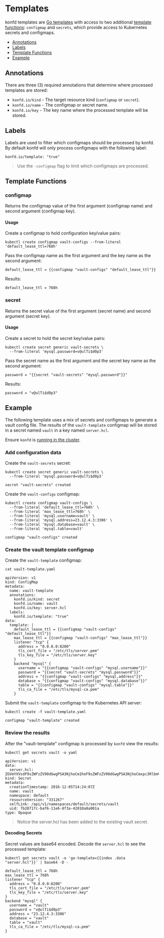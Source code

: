 # Templates

konfd templates are [Go templates](https://golang.org/pkg/text/template) with access to two additional [template functions](https://golang.org/pkg/text/template/#hdr-Functions): `configmap` and `secrets`, which provide access to Kubernetes secrets and configmaps.

* [Annotations](#annotations)
* [Labels](#labels)
* [Template Functions](#template-functions)
* [Example](#example)

## Annotations

There are three (3) required annotations that determine where processed templates are stored:

* `konfd.io/kind` - The target resource kind (`configmap` or `secret`). 
* `konfd.io/name` - The configmap or secret name.
* `konfd.io/key`  - The key name where the processed template will be stored.

## Labels

Labels are used to filter which configmaps should be processed by konfd. By default konfd will only process configmaps with the following label:

```
konfd.io/template: "true"
```

> Use the `-configmap` flag to limit which configmaps are processed.

## Template Functions

### configmap

Returns the configmap value of the first argument (configmap name) and second argument (configmap key).

#### Usage

Create a configmap to hold configuration key/value pairs:

```
kubectl create configmap vault-configs --from-literal 'default_lease_ttl=768h'
```

Pass the configmap name as the first argument and the key name as the second argument:

```
default_lease_ttl = {{configmap "vault-configs" "default_lease_ttl"}}
```

Results:

```
default_lease_ttl = 768h
```

### secret

Returns the secret value of the first argument (secret name) and second argument (secret key).

#### Usage

Create a secret to hold the secret key/value pairs:

```
kubectl create secret generic vault-secrets \
  --from-literal 'mysql.password=v@ulTi$d0p3'
```

Pass the secret name as the first argument and the secret key name as the second argument:

```
password = "{{secret "vault-secrets" "mysql.password"}}"
```

Results:

```
password = "v@ulTi$d0p3"
```

## Example

The following template uses a mix of secrets and configmaps to generate a vault config file. The results of the `vault-template` configmap will be stored in a secret named `vault` in a key named `server.hcl`.

Ensure `konfd` is [running in the cluster](deployment-guide.md).

### Add configuration data

Create the `vault-secrets` secret:

```
kubectl create secret generic vault-secrets \
  --from-literal 'mysql.password=v@ulTi$d0p3'
```
```
secret "vault-secrets" created
```

Create the `vault-configs` configmap:

```
kubectl create configmap vault-configs \
  --from-literal 'default_lease_ttl=768h' \
  --from-literal 'max_lease_ttl=768h' \
  --from-literal 'mysql.username=vault' \
  --from-literal 'mysql.address=23.12.4.3:3306' \
  --from-literal 'mysql.database=vault' \
  --from-literal 'mysql.table=vault'
```

```
configmap "vault-configs" created
```

### Create the vault template configmap

Create the `vault-template` configmap:

```
cat vault-template.yaml
```

```
apiVersion: v1
kind: ConfigMap
metadata:
  name: vault-template
  annotations:
    konfd.io/kind: secret
    konfd.io/name: vault
    konfd.io/key: server.hcl
  labels:
    konfd.io/template: "true"
data:
  template: |
    default_lease_ttl = {{configmap "vault-configs" "default_lease_ttl"}}
    max_lease_ttl = {{configmap "vault-configs" "max_lease_ttl"}}
    listener "tcp" {
      address = "0.0.0.0:8200"
      tls_cert_file = "/etc/tls/server.pem"
      tls_key_file = "/etc/tls/server.key"
    }
    backend "mysql" {
      username = "{{configmap "vault-configs" "mysql.username"}}"
      password = "{{secret "vault-secrets" "mysql.password"}}"
      address = "{{configmap "vault-configs" "mysql.address"}}"
      database = "{{configmap "vault-configs" "mysql.database"}}"
      table = "{{configmap "vault-configs" "mysql.table"}}"
      tls_ca_file = "/etc/tls/mysql-ca.pem"
    }
```

Submit the `vault-template` configmap to the Kubernetes API server:

```
kubectl create -f vault-template.yaml
```
```
configmap "vault-template" created
```

### Review the results

After the "vault-template" configmap is processed by `konfd` view the results:

```
kubectl get secrets vault -o yaml
```
```
apiVersion: v1
data:
  server.hcl: ZGVmYXVsdF9sZWFzZV90dGwgPSA3NjhoCm1heF9sZWFzZV90dGwgPSA3NjhoCmxpc3RlbmVyICJ0Y3AiIHsKICBhZGRyZXNzID0gIjAuMC4wLjA6ODIwMCIKICB0bHNfY2VydF9maWxlID0gIi9ldGMvdGxzL3NlcnZlci5wZW0iCiAgdGxzX2tleV9maWxlID0gIi9ldGMvdGxzL3NlcnZlci5rZXkiCn0KYmFja2VuZCAibXlzcWwiIHsKICB1c2VybmFtZSA9ICJ2YXVsdCIKICBwYXNzd29yZCA9ICJ2QHVsVGkkZDBwMyIKICBhZGRyZXNzID0gIjIzLjEyLjQuMzozMzA2IgogIGRhdGFiYXNlID0gInZhdWx0IgogIHRhYmxlID0gInZhdWx0IgogIHRsc19jYV9maWxlID0gIi9ldGMvdGxzL215c3FsLWNhLnBlbSIKfQo=
kind: Secret
metadata:
  creationTimestamp: 2016-12-05T14:24:07Z
  name: vault
  namespace: default
  resourceVersion: "331267"
  selfLink: /api/v1/namespaces/default/secrets/vault
  uid: 7b28717c-baf6-11e6-8f3a-42010a8a001a
type: Opaque
```

> Notice the server.hcl has been added to the existing vault secret.


#### Decoding Secrets

Secret values are base64 encoded. Decode the `server.hcl` to see the processed template:

```
kubectl get secrets vault -o 'go-template={{index .data "server.hcl"}}' | base64 -D -
```
```
default_lease_ttl = 768h
max_lease_ttl = 768h
listener "tcp" {
  address = "0.0.0.0:8200"
  tls_cert_file = "/etc/tls/server.pem"
  tls_key_file = "/etc/tls/server.key"
}
backend "mysql" {
  username = "vault"
  password = "v@ulTi$d0p3"
  address = "23.12.4.3:3306"
  database = "vault"
  table = "vault"
  tls_ca_file = "/etc/tls/mysql-ca.pem"
}
```
